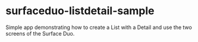 # surfaceduo-listdetail-sample
Simple app demonstrating how to create a List with a Detail and use the two screens of the Surface Duo.
